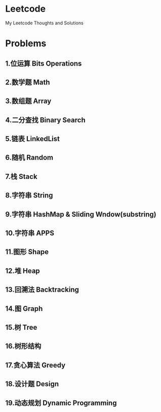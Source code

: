 # Leetcode
My Leetcode Thoughts and Solutions

# Problems

## 1.位运算 Bits Operations

## 2.数学题 Math

## 3.数组题 Array

## 4.二分查找 Binary Search

## 5.链表 LinkedList

## 6.随机 Random

## 7.栈 Stack

## 8.字符串 String

## 9.字符串 HashMap & Sliding Wndow(substring)

## 10.字符串 APPS

## 11.图形 Shape

## 12.堆 Heap

## 13.回溯法 Backtracking

## 14.图 Graph

## 15.树 Tree

## 16.树形结构

## 17.贪心算法 Greedy

## 18.设计题 Design

## 19.动态规划 Dynamic Programming
